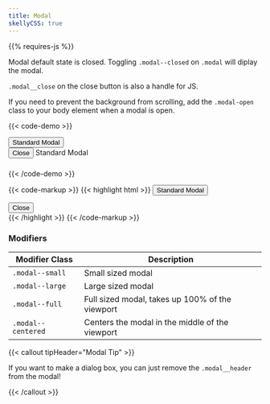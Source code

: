 ```yaml
---
title: Modal
skellyCSS: true
---
```


<div class="mb-4">
{{% requires-js %}}
</div>

Modal default state is closed. Toggling `.modal--closed` on `.modal` will diplay the modal.

`.modal__close` on the close button is also a handle for JS.

If you need to prevent the background from scrolling, add the `.modal-open` class to your body element when a modal is open.

{{< code-demo >}}
<div class="block mb-3">
    <button class="button button--lg modal__open" data-modal="default-modal">Standard Modal</button>
</div>

<div id="default-modal" class="modal modal--closed" tabindex="-1">
  <div class="modal__inner">
    <div class="modal__header">
      <button class="button modal__close" data-modal="default-modal">Close <i class="pi-times"></i></button>
      Standard Modal
    </div>
    <div class="modal__content">
      <h3 class="skeleton skeleton--md"></h3>
      <p class="skeleton" data-lines="4"></p>
      <p class="skeleton" data-lines="3"></p>
      <p class="skeleton" data-lines="7"></p>
    </div>
  </div>
</div>
{{< /code-demo >}}

{{< code-markup >}}
{{< highlight html >}}
<button class="button button--lg modal__open" data-modal="default-modal">Standard Modal</button>

<!-- Standard Modal -->
<div id="default-modal" class="modal modal--closed">
  <div class="modal__inner">
    <div class="modal__header">
      <button class="button modal__close" data-modal="default-modal">
        Close 
        <i class="pi-times"></i>
      </button>
      <!-- Modal Header goes here! -->
    </div>
    <div class="modal__content">
      <!-- Modal content goes here! -->
    </div>
  </div>
</div>
{{< /highlight >}}
{{< /code-markup >}}

<section class="mb-4">
  <h3>Modifiers</h3>
  <table borders="1" class="table modifiers table--no-hover">
    <thead>
      <tr>
        <th>Modifier Class</th>
        <th>Description</th>
      </tr>
    </thead>
    <tbody>
      <tr>
        <td data-label="Modifier Class"><code>.modal--small</code></td>
        <td data-label="Description">Small sized modal</td>
      </tr>
      <tr>
        <td data-label="Modifier Class"><code>.modal--large</code></td>
        <td data-label="Description">Large sized modal</td>
      </tr>
      <tr>
        <td data-label="Modifier Class"><code>.modal--full</code></td>
        <td data-label="Description">Full sized modal, takes up 100% of the viewport</td>
      </tr>
      <tr>
        <td data-label="Modifier Class"><code>.modal--centered</code></td>
        <td data-label="Description">Centers the modal in the middle of the viewport</td>
      </tr>
    </tbody>
  </table>
</section>

{{< callout tipHeader="Modal Tip" >}}
  <p>If you want to make a dialog box, you can just remove the <code>.modal__header</code> from the modal!</p>
{{< /callout >}}
